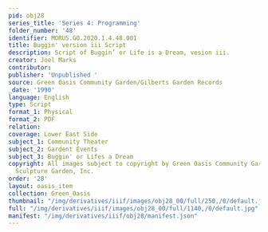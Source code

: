 ```yaml
---
pid: obj28
series_title: 'Series 4: Programming'
folder_number: '48'
identifier: MORUS.GO.2020.1.4.48.001
title: Buggin' version iii Script
description: Script of Buggin’ or Life is a Dream, vesion iii.
creator: Joel Marks
contributor:
publisher: 'Unpublished '
source: Green Oasis Community Garden/Gilberts Garden Records
_date: '1990'
language: English
type: Script
format_1: Physical
format_2: PDF
relation:
coverage: Lower East Side
subject_1: Community Theater
subject_2: Gardent Events
subject_3: Buggin' or Lifes a Dream
copyright: All images subject to copyright by Green Oasis Community Garden/Gilberts
  Sculpture Garden, Inc.
order: '28'
layout: oasis_item
collection: Green_Oasis
thumbnail: "/img/derivatives/iiif/images/obj28_00/full/250,/0/default.jpg"
full: "/img/derivatives/iiif/images/obj28_00/full/1140,/0/default.jpg"
manifest: "/img/derivatives/iiif/obj28/manifest.json"
---
```

